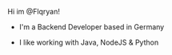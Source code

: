  Hi im @Flqryan! 
 - I'm a Backend Developer based in Germany

* I like working with Java, NodeJS & Python

